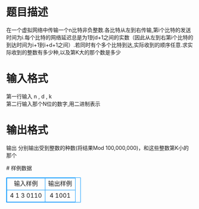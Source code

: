 # 

 
 # 题目描述 
<p>
 在一个虚拟网络中传输一个n比特非负整数.各比特从左到右传输,第i个比特的发送时间为i.每个比特的网络延迟总是为1到d+1之间的实数（因此从左到右第i个比特的到达时间为i+1到i+d+1之间）.若同时有个多个比特到达,实际收到的顺序任意.求实际收到的整数有多少种,以及第K大的那个数是多少</p> 

 
 # 输入格式 
<p>
第一行输入 n , d , k<br>第二行输入那个N位的数字,用二进制表示<br></p> 

 
 # 输出格式 
<p>
输出 分别输出受到整数的种数(将结果Mod 100,000,000)，和这些整数第K小的那个</p> 
# 样例数据
<style>
        table,table tr th, table tr td { border:1px solid #0094ff; }
        table { width: 200px; min-height: 25px; line-height: 25px; text-align: center; border-collapse: collapse;}   
    </style>
<table>
	<tr>
		<td>输入样例</td>
		<td>输出样例</td>
	</tr>
<tr><td>4 1 3
0110
</td><td>4
1001</td></tr></table>
